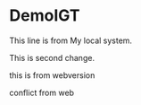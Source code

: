 # DemoIGT





This line  is from My local system.



This is second change.




this is from webversion


conflict from web
